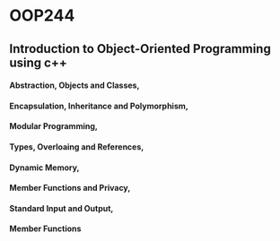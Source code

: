 # OOP244
## Introduction to Object-Oriented Programming using c++

#### Abstraction, Objects and Classes,
#### Encapsulation, Inheritance and Polymorphism,
#### Modular Programming,
#### Types, Overloaing and References,
#### Dynamic Memory,
#### Member Functions and Privacy,
#### Standard Input and Output,
#### Member Functions
